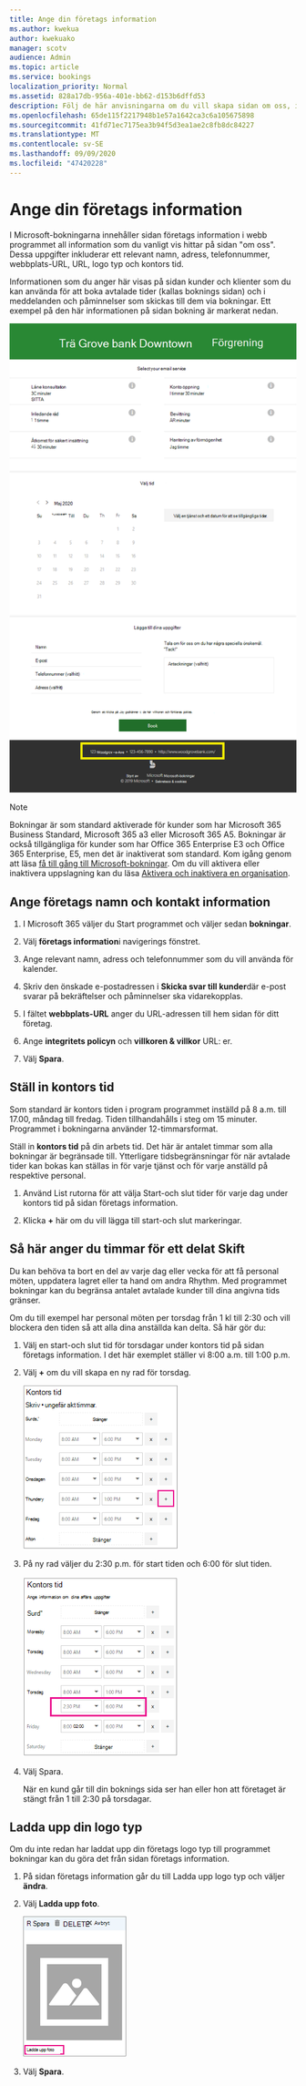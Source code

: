 ```yaml
---
title: Ange din företags information
ms.author: kwekua
author: kwekuako
manager: scotv
audience: Admin
ms.topic: article
ms.service: bookings
localization_priority: Normal
ms.assetid: 828a17db-956a-401e-bb62-d153b6dffd53
description: Följ de här anvisningarna om du vill skapa sidan om oss, inklusive företags namn, adress, telefonnummer, webb adress, logo typ och kontors tid i Microsoft Books.
ms.openlocfilehash: 65de115f2217948b1e57a1642ca3c6a105675898
ms.sourcegitcommit: 41fd71ec7175ea3b94f5d3ea1ae2c8fb8dc84227
ms.translationtype: MT
ms.contentlocale: sv-SE
ms.lasthandoff: 09/09/2020
ms.locfileid: "47420228"
---
```

# <a name="enter-your-business-information"></a>Ange din företags information

I Microsoft-bokningarna innehåller sidan företags information i webb programmet all information som du vanligt vis hittar på sidan "om oss". Dessa uppgifter inkluderar ett relevant namn, adress, telefonnummer, webbplats-URL, URL, logo typ och kontors tid.

Informationen som du anger här visas på sidan kunder och klienter som du kan använda för att boka avtalade tider (kallas boknings sidan) och i meddelanden och påminnelser som skickas till dem via bokningar. Ett exempel på den här informationen på sidan bokning är markerat nedan.

   ![Bild av exempel på sidan affärs information i Microsoft-bokningar](../media/bookings-business-info.png)

> [!NOTE]
> Bokningar är som standard aktiverade för kunder som har Microsoft 365 Business Standard, Microsoft 365 a3 eller Microsoft 365 A5. Bokningar är också tillgängliga för kunder som har Office 365 Enterprise E3 och Office 365 Enterprise, E5, men det är inaktiverat som standard. Kom igång genom att läsa [få till gång till Microsoft-bokningar](get-access.md). Om du vill aktivera eller inaktivera uppslagning kan du läsa [Aktivera och inaktivera en organisation](turn-bookings-on-or-off.md).

## <a name="provide-business-name-and-contact-information"></a>Ange företags namn och kontakt information

1. I Microsoft 365 väljer du Start programmet och väljer sedan **bokningar**.

1. Välj **företags information**i navigerings fönstret.

1. Ange relevant namn, adress och telefonnummer som du vill använda för kalender.

1. Skriv den önskade e-postadressen i **Skicka svar till kunder**där e-post svarar på bekräftelser och påminnelser ska vidarekopplas.

1. I fältet **webbplats-URL** anger du URL-adressen till hem sidan för ditt företag.

1. Ange **integritets policyn** och **villkoren & villkor** URL: er.

1. Välj **Spara**.

## <a name="set-your-business-hours"></a>Ställ in kontors tid

Som standard är kontors tiden i program programmet inställd på 8 a.m. till 17.00, måndag till fredag. Tiden tillhandahålls i steg om 15 minuter. Programmet i bokningarna använder 12-timmarsformat.

Ställ in **kontors tid** på din arbets tid. Det här är antalet timmar som alla bokningar är begränsade till. Ytterligare tidsbegränsningar för när avtalade tider kan bokas kan ställas in för varje tjänst och för varje anställd på respektive personal.

1. Använd List rutorna för att välja Start-och slut tider för varje dag under kontors tid på sidan företags information.

1. Klicka **+** här om du vill lägga till start-och slut markeringar.

## <a name="how-to-set-hours-for-a-split-shift"></a>Så här anger du timmar för ett delat Skift

Du kan behöva ta bort en del av varje dag eller vecka för att få personal möten, uppdatera lagret eller ta hand om andra Rhythm. Med programmet bokningar kan du begränsa antalet avtalade kunder till dina angivna tids gränser.

Om du till exempel har personal möten per torsdag från 1 kl till 2:30 och vill blockera den tiden så att alla dina anställda kan delta. Så här gör du:

1. Välj en start-och slut tid för torsdagar under kontors tid på sidan företags information. I det här exemplet ställer vi 8:00 a.m. till 1:00 p.m.

1. Välj **+** om du vill skapa en ny rad för torsdag.

   ![Bild av användar gränssnitt för arbets tid](../media/bookings-split-shift.png)

1. På ny rad väljer du 2:30 p.m. för start tiden och 6:00 för slut tiden.

   ![Bild av användar gränssnittet för arbets tid med tillagda timmar](../media/bookings-split-shift-hours.png)

1. Välj Spara.

    När en kund går till din boknings sida ser han eller hon att företaget är stängt från 1 till 2:30 på torsdagar.

## <a name="upload-your-logo"></a>Ladda upp din logo typ

Om du inte redan har laddat upp din företags logo typ till programmet bokningar kan du göra det från sidan företags information.

1. På sidan företags information går du till Ladda upp logo typ och väljer **ändra**.

1. Välj **Ladda upp foto**.

   ![Bild av knappen Ladda upp foto](../media/bookings-upload-photo.png)

1. Välj **Spara**.
